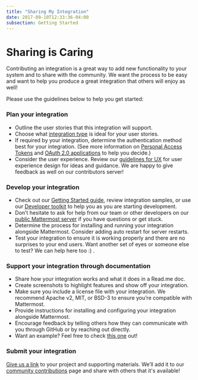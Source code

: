 ```yaml
---
title: "Sharing My Integration"
date: 2017-09-10T12:33:36-04:00
subsection: Getting Started
---
```


# Sharing is Caring

Contributing an integration is a great way to add new functionality to your system and to share with the community. We want the process to be easy and want to help you produce a great integration that others will enjoy as well!  

Please use the guidelines below to help you get started: 

### Plan your integration

  - Outline the user stories that this integration will support.
  - Choose what [integration type](https://developers.mattermost.com/integrate/getting-started/how-should-i-integrate/) is ideal for your user stories.
  - If required by your integration, determine the authentication method best for your integration. (See more information on [Personal Access Tokens](https://docs.mattermost.com/developer/personal-access-tokens.html/) and [OAuth 2.0 applications](https://docs.mattermost.com/developer/oauth-2-0-applications.html/) to help you decide.)
  - Consider the user experience. Review our [guidelines for UX](https://docs.mattermost.com/developer/fx-guidelines.html) for user experience design for ideas and guidance. We are happy to give feedback as well on our contributors server!

### Develop your integration
 
  - Check out our [Getting Started guide](https://developers.mattermost.com/contribute/getting-started/), review integration samples, or use our [Developer toolkit](https://docs.mattermost.com/developer/toolkit.html/) to help you as you are starting development.
  - Don’t hesitate to ask for help from our team or other developers on our [public Mattermost server](https://pre-release.mattermost.com/core/channels/developers/) if you have questions or get stuck. 
  - Determine the process for installing and running your integration alongside Mattermost. Consider adding auto restart for server restarts. 
  - Test your integration to ensure it is working properly and there are no surprises to your end users. Want another set of eyes or someone else to test? We can help here too :) .

### Support your integration through documentation
 
  - Share how your integration works and what it does in a Read.me doc. 
  - Create screenshots to highlight features and show off your integration.
  - Make sure you include a license file with your integration. We recommend Apache v2, MIT, or BSD-3 to ensure you’re compatible with Mattermost.
  - Provide instructions for installing and configuring your integration alongside Mattermost.  
  - Encourage feedback by telling others how they can communicate with you through GitHub or by reaching out directly.
  - Want an example? Feel free to check [this one](https://github.com/matterhorn-chat/matterhorn/) out! 

### Submit your integration
 
[Give us a link](https://www.mattermost.org/share-your-mattermost-projects/) to your project and supporting materials. We’ll add it to our [community contributions](https://about.mattermost.com/community-applications/) page and share with others that it's available!
